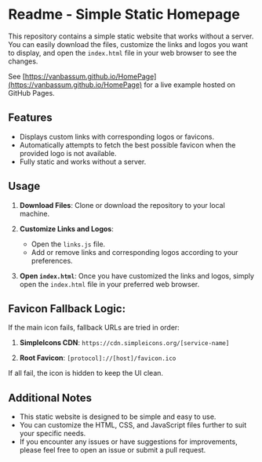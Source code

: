 # Readme - Simple Static Homepage

This repository contains a simple static website that works without a server. You can easily download the files, customize the links and logos you want to display, and open the `index.html` file in your web browser to see the changes.

See [https://vanbassum.github.io/HomePage](https://vanbassum.github.io/HomePage) for a live example hosted on GitHub Pages.

## Features

- Displays custom links with corresponding logos or favicons.
- Automatically attempts to fetch the best possible favicon when the provided logo is not available.
- Fully static and works without a server.

## Usage

1. **Download Files**: Clone or download the repository to your local machine.

2. **Customize Links and Logos**: 
   - Open the `links.js` file.
   - Add or remove links and corresponding logos according to your preferences.

3. **Open `index.html`**: Once you have customized the links and logos, simply open the `index.html` file in your preferred web browser.

## Favicon Fallback Logic:

If the main icon fails, fallback URLs are tried in order:

1. **SimpleIcons CDN**:
   `https://cdn.simpleicons.org/[service-name]`

2. **Root Favicon**:
   `[protocol]://[host]/favicon.ico`

If all fail, the icon is hidden to keep the UI clean.

## Additional Notes

- This static website is designed to be simple and easy to use.
- You can customize the HTML, CSS, and JavaScript files further to suit your specific needs.
- If you encounter any issues or have suggestions for improvements, please feel free to open an issue or submit a pull request.
